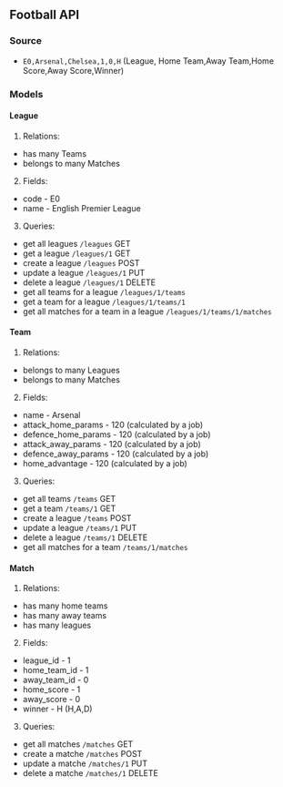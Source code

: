 ## Football API

### Source
- `E0,Arsenal,Chelsea,1,0,H` (League, Home Team,Away Team,Home Score,Away Score,Winner)

### Models
#### League 

1. Relations:
  - has many Teams
  - belongs to many Matches

2. Fields:
  - code - E0
  - name - English Premier League
   
3. Queries:
  - get all leagues `/leagues` GET
  - get a league `/leagues/1` GET
  - create a league `/leagues` POST
  - update a league `/leagues/1` PUT
  - delete a league `/leagues/1` DELETE
  - get all teams for a league `/leagues/1/teams`
  - get a team for a league `/leagues/1/teams/1`
  - get all matches for a team in a league `/leagues/1/teams/1/matches`

#### Team 
1. Relations:
  - belongs to many Leagues
  - belongs to many Matches

2. Fields:
  - name - Arsenal
  - attack_home_params - 120 (calculated by a job)
  - defence_home_params - 120 (calculated by a job)
  - attack_away_params - 120 (calculated by a job)
  - defence_away_params - 120 (calculated by a job) 
  - home_advantage - 120 (calculated by a job)
  
3. Queries:
  - get all teams `/teams` GET
  - get a team `/teams/1` GET
  - create a league `/teams` POST
  - update a league `/teams/1` PUT
  - delete a league `/teams/1` DELETE
  - get all matches for a team `/teams/1/matches`

#### Match 

1. Relations:
  - has many home teams
  - has many away teams
  - has many leagues
  
2. Fields:
  - league_id - 1
  - home_team_id - 1
  - away_team_id - 0
  - home_score - 1
  - away_score - 0
  - winner - H (H,A,D)
3. Queries:
  - get all matches `/matches` GET
  - create a matche `/matches` POST
  - update a matche `/matches/1` PUT
  - delete a matche `/matches/1` DELETE


